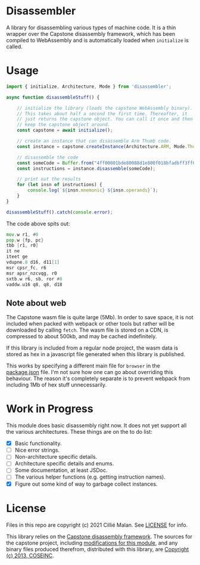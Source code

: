 # Disassembler
A library for disassembling various types of machine code. It is a thin 
wrapper over the Capstone disassembly framework, which has been compiled
to WebAssembly and is automatically loaded when `initialize` is called.

# Usage
```js
import { initialize, Architecture, Mode } from 'disassembler';

async function disassembleStuff() {

    // initialize the library (loads the capstone WebAssembly binary).
    // This takes about half a second the first time. Thereafter, it
    // just returns the capstone object. You can call it once and then
    // keep the capstone object around.
    const capstone = await initialize();

    // create an instance that can disassemble Arm Thumb code.
    const instance = capstone.createInstance(Architecture.ARM, Mode.Thumb);

    // disassemble the code
    const someCode = Buffer.from("4ff00001bde80088d1e800f018bfadbff3ff0b0c86f3008980f3008c4ffa99f6d0ffa201", "hex");
    const instructions = instance.disassemble(someCode);

    // print out the results
    for (let insn of instructions) {
        console.log(`${insn.mnemonic} ${insn.operands}`);
    }
}

disassembleStuff().catch(console.error);
```

The code above spits out:
```asm
mov.w r1, #0
pop.w {fp, pc}
tbb [r1, r0]
it ne
iteet ge
vdupne.8 d16, d11[1]
msr cpsr_fc, r6
msr apsr_nzcvqg, r0
sxtb.w r6, sb, ror #8
vaddw.u16 q8, q8, d18
```

## Note about web
The Capstone wasm file is quite large (5Mb). In order
to save space, it is not included when packed with
webpack or other tools but rather will be downloaded
by calling `fetch`. The wasm file is stored on a CDN,
is compressed to about 500kb, and may be cached indefinitely.

If this library is included from a regular node project,
the wasm data is stored as hex in a javascript file generated
when this library is published.

This works by specifying a different main file for `browser` in
the [package.json](package.json#L6) file. I'm not sure how one
can go about overriding this behaviour. The reason it's completely
separate is to prevent webpack from including 1Mb of hex stuff
unnecessarily.

# Work in Progress
This module does basic disassembly right now. It does not
yet support all the various architectures. These things
are on the to do list:
- [x] Basic functionality.
- [ ] Nice error strings.
- [ ] Non-architecture specific details.
- [ ] Architecture specific details and enums.
- [ ] Some documentation, at least JSDoc.
- [ ] The various helper functions (e.g. getting instruction names).
- [x] Figure out some kind of way to garbage collect instances.

# License
Files in this repo are copyright (c) 2021 Cillié Malan. See [LICENSE](LICENSE) for info.

This library relies on the [Capstone disassembly framework](http://www.capstone-engine.org/).
The sources for the capstone project,
including [modifications for this module](https://github.com/cilliemalan/capstone/tree/wasmhost),
and any binary files produced therefrom, distributed with this library,
are [Copyright (c) 2013, COSEINC](https://github.com/cilliemalan/capstone/blob/wasmhost/LICENSE.TXT).
